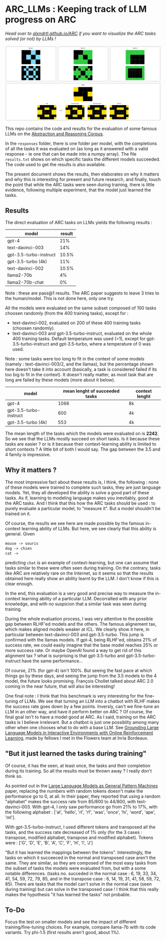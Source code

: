 # ARC_LLMs : Keeping track of LLM progress on ARC
 
 *Head over to [alxndrtl.github.io/ARC](https://alxndrtl.github.io/ARC/) if you want to visualize the ARC tasks solved (or not) by LLMs !*
 
![example_task](example_task.png)

 
 This repo contains the code and results for the evaluation of some famous LLMs on the [Abstraction and Reasoning Corpus](https://github.com/fchollet/ARC).
 
 In the `responses` folder, there is one folder per model, with the completions of all the tasks it was evaluated on (as long as it answered with a valid response - ie one that can be made into a numpy array). The file `results.txt` shows on which specific tasks the different models succeeded. The code used to get the results is also available.
 
 The present document shows the results, then elaborates on why it matters and why this is interesting for present and future research, and finally, touch the point that while the ARC tasks were seen during training, there is little evidence, following multiple experiment, that the model just learned the tasks.
 
 ## Results
 
 The direct evaluation of ARC tasks on LLMs yields the following results :
 
<div align="center">
 
 | model                  | result |
|------------------------|--------|
| gpt-4                  | 21%    |
| text-davinci-003       | 14%    |
| gpt-3.5-turbo-instruct | 10.5%  |
| gpt-3.5-turbo (4k)         | 11%  |
| text-davinci-002       | 10.5%  |
| llama2-70b             | 4%     |
| llama2-70b-chat        | 0%     |

</div>

Note : these are pass@1 results. The ARC paper suggests to leave 3 tries to the human/model. This is not done here, only one try. 

All the models were evaluated on the same subset composed of 100 tasks choosen randomly (from the 400 training tasks), except for :
- text-davinci-002, evaluated on 200 of these 400 training tasks (choosen randomly).
- text-davinci-003 and gpt-3.5-turbo-instruct, evaluated on the whole 400 training tasks.
Default temperature was used (=1), except for gpt-3.5-turbo-instruct and gpt-3.5-turbo, where a temperature of 0 was used.

Note : some tasks were too long to fit in the context of some models (namely : text-davinci-003/2, and the llamas), but the percentage shown here doesn't take it into account (basically, a task is considered failed if its too big to fit in the context). It doesn't really matter, as most task that are long are failed by these models (more about it below).

<div align="center">

 | model                  | mean lenght of succeeded tasks | context lenght |
|------------------------|--------|--- |
| gpt-4                  | 1066    | 8k |
| gpt-3.5-turbo-instruct | 600  | 4k |
| gpt-3.5-turbo (4k)         | 553  | 4k|

</div>

The mean length of the tasks which the models were evaluated on is <b>2242</b>. So we see that the LLMs mostly succeed on short tasks. Is it because these tasks are easier ? or is it because their context-learning ability is limited to short contexts ? A little bit of both I would say. The gap between the 3.5 and 4 family is impressive.


## Why it matters ?

The most impressive fact about these results is, I think, the following : none of these models were trained to complete such tasks, they are just language models. Yet, they all developed the ability is solve a good part of these tasks. As if, learning to modeling language makes you inevitably, good at the ARC tasks.
And I think that this how the ARC tasks should be used : to purely evaluate a particular model, to "measure it". But a model shouldn't be trained on it.


Of course, the results we see here are made possible by the famous in-context learning ability of LLMs. But here, we see clearly that this ability is general.
Given 

```
mouse -> souris
dog -> chien
cat ->
```

predicting `chat` is an example of context-learning, but one can assume that tasks similar to these were often seen during training. On the contrary, tasks like ARC are relatively rare on the Internet, so it seems so that the results obtained here really show an ability learnt by the LLM. I don't know if this is clear enough.

In the end, this evaluation is a very good and precise way to measure the in-context learning ability of a particular LLM. Decorralted with any prior knowledge, and with no suspicion that a similar task was seen during training.

During the whole evaluation process, I was very attentive to the possible gap between RLHF'ed models and the others. The famous alignement tax, which makes aligned models weaker at ICL.
We clearly show it here, in particular between text-davinci-003 and gpt-3.5-turbo. This jump is confirmed with the llamas models.  If gpt-4, being RLHF'ed, obtains 21% of success rate, we could easily imagine that the base model reaches 25% or more success rate. Or maybe OpenAI found a way to get rid of this alignment tax ?
what is surprising is that gpt-3.5-turbo and gpt-3.5-turbo-instruct have the same performance...

Of course, 21% (for gpt-4) isn't 100%. But seeing the fast pace at which things go by these days, and seeing the jump from the 3.5 models to the 4 model, the future looks promising. François Chollet talked about ARC 2.0 coming in the near future, that will also be interesting!

One final note : I think that this benchmark is very interesting for the fine-tuning of LLMs. We see that turning an LLM into a chatbot with RLHF makes the success rate goes down by a few points. Inversly, can't we fine-tune an LLM in an other way, and have it perform better on ARC ? Of course, the final goal isn't to have a model good at ARC. As I said, training on the ARC tasks is I believe irrelevant. But a chatbot is just one possiblity among many other when one chooses what to do with a base LLM. See [Grounding Large Language Models in Interactive Environments with Online Reinforcement Learning](https://arxiv.org/abs/2302.02662), made by fellows I met in the Flowers team at Inria Bordeaux.

## "But it just learned the tasks during training" 

Of course, it has the seen, at least once, the tasks and their completion during its training. So all the results must be thrown away ?
I really don't think so.

As pointed out in the [Large Language Models as General Pattern Machines](https://arxiv.org/abs/2307.04721) paper, replacing the numbers with random tokens doesn't make the performance go to 0, at all.
In their paper, they reported that using a random "alphabet" makes the success rate from 85/800 to 44/800, with text-davinci-003.
With gpt-4, I only saw performance go from 21% to 17%, with the following alphabet : ['al', 'hello', 'rl', 'rf', 'was', 'once', 'hi', 'word', 'ape', 'ml'].

With gpt-3.5-turbo-instruct, I used different tokens and transposed all the tasks, and the success rate decreased of 1% only (for the 3 cases : transpose, modified alphabet, transpose and modified alphabet). Tokens were : ['G', 'D', 'E', 'B', 'A', 'C', 'F', 'H', 'I', 'J']

"But it has learned the mappings between the tokens". Interestingly, the tasks on which it succeeced in the normal and transposed case aren't the same. They are similar, as they are composed of the most easy tasks from the subset of tasks the models were evaluated from, but with a some notable differences. (tasks no. succeded in the normal case : 6, 19, 33, 34, 41, 54, 59, 72, 79, 85, and in the transpose case : 6, 14, 19, 31, 41, 58, 59, 72, 85).
There are tasks that the model can't solve in the normal case (seen during training) but can solve in the transposed case ! I think that this really makes the hypothesis "it has learned the tasks" not probable.

## To-Do
Focus the test on smaller models and see the impact of different training/fine-tuning choices.
For example, compare llama-7b with its code variants. Try phi-1.5 (first results aren't good, about 1%).
